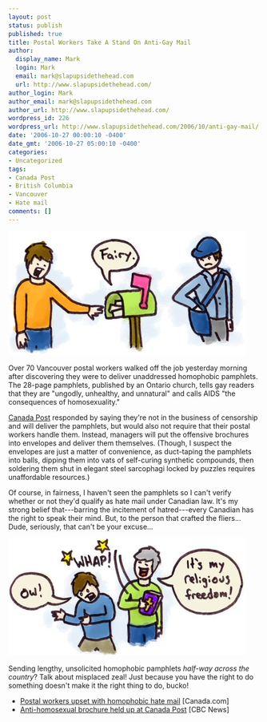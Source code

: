```yaml
---
layout: post
status: publish
published: true
title: Postal Workers Take A Stand On Anti-Gay Mail
author:
  display_name: Mark
  login: Mark
  email: mark@slapupsidethehead.com
  url: http://www.slapupsidethehead.com/
author_login: Mark
author_email: mark@slapupsidethehead.com
author_url: http://www.slapupsidethehead.com/
wordpress_id: 226
wordpress_url: http://www.slapupsidethehead.com/2006/10/anti-gay-mail/
date: '2006-10-27 00:00:10 -0400'
date_gmt: '2006-10-27 05:00:10 -0400'
categories:
- Uncategorized
tags:
- Canada Post
- British Columbia
- Vancouver
- Hate mail
comments: []
---
```

![Canada Postal Worker](/wp-content/media/2006/10/postal_worker.jpg)

Over 70 Vancouver postal workers walked off the job yesterday morning after discovering they were to deliver unaddressed homophobic pamphlets. The 28-page pamphlets, published by an Ontario church, tells gay readers that they are "ungodly, unhealthy, and unnatural" and calls AIDS "the consequences of homosexuality."

[Canada Post](http://www.canadapost.ca/ "You may have heard of them...") responded by saying they're not in the business of censorship and will deliver the pamphlets, but would also not require that their postal workers handle them. Instead, managers will put the offensive brochures into envelopes and deliver them themselves. (Though, I suspect the envelopes are just a matter of convenience, as duct-taping the pamphlets into balls, dipping them into vats of self-curing synthetic compounds, then soldering them shut in elegant steel sarcophagi locked by puzzles requires unaffordable resources.)

Of course, in fairness, I haven't seen the pamphlets so I can't verify whether or not they'd qualify as hate mail under Canadian law. It's my strong belief that---barring the incitement of hatred---every Canadian has the right to speak their mind. But, to the person that crafted the fliers... Dude, seriously, that can't be your excuse...

![Religious Freedom Against Gays](/wp-content/media/2006/10/religious_freedom.jpg)

Sending lengthy, unsolicited homophobic pamphlets _half-way across the country_? Talk about misplaced zeal! Just because you have the right to do something doesn't make it the right thing to do, bucko!

- [Postal workers upset with homophobic hate mail](http://www.canada.com/topics/news/national/story.html?id=8f4e1f6f-7b63-435f-8b3b-43623734ac0b&k=86532) [Canada.com]
- [Anti-homosexual brochure held up at Canada Post](http://www.cbc.ca/canada/british-columbia/story/2006/10/26/bc-postal.html) [CBC News]
